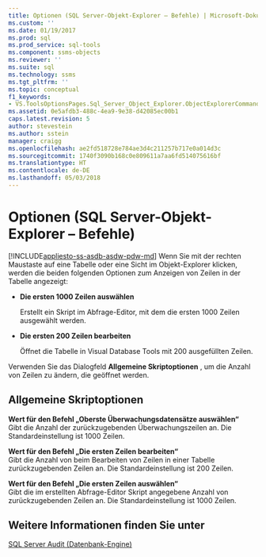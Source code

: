 ```yaml
---
title: Optionen (SQL Server-Objekt-Explorer – Befehle) | Microsoft-Dokumentation
ms.custom: ''
ms.date: 01/19/2017
ms.prod: sql
ms.prod_service: sql-tools
ms.component: ssms-objects
ms.reviewer: ''
ms.suite: sql
ms.technology: ssms
ms.tgt_pltfrm: ''
ms.topic: conceptual
f1_keywords:
- VS.ToolsOptionsPages.Sql_Server_Object_Explorer.ObjectExplorerCommands
ms.assetid: 0e5afdb3-488c-4ea9-9e38-d42085ec00b1
caps.latest.revision: 5
author: stevestein
ms.author: sstein
manager: craigg
ms.openlocfilehash: ae2fd518728e784ae3d4c211257b717e0a014d3c
ms.sourcegitcommit: 1740f3090b168c0e809611a7aa6fd514075616bf
ms.translationtype: HT
ms.contentlocale: de-DE
ms.lasthandoff: 05/03/2018
---
```

# <a name="options-sql-server-object-explorer---commands"></a>Optionen (SQL Server-Objekt-Explorer – Befehle)
[!INCLUDE[appliesto-ss-asdb-asdw-pdw-md](../../includes/appliesto-ss-asdb-asdw-pdw-md.md)]
Wenn Sie mit der rechten Maustaste auf eine Tabelle oder eine Sicht im Objekt-Explorer klicken, werden die beiden folgenden Optionen zum Anzeigen von Zeilen in der Tabelle angezeigt:  
  
-   **Die ersten 1000 Zeilen auswählen**  
  
    Erstellt ein Skript im Abfrage-Editor, mit dem die ersten 1000 Zeilen ausgewählt werden.  
  
-   **Die ersten 200 Zeilen bearbeiten**  
  
    Öffnet die Tabelle in Visual Database Tools mit 200 ausgefüllten Zeilen.  
  
Verwenden Sie das Dialogfeld **Allgemeine Skriptoptionen** , um die Anzahl von Zeilen zu ändern, die geöffnet werden.  
  
## <a name="general-scripting-options"></a>Allgemeine Skriptoptionen  
**Wert für den Befehl „Oberste <n> Überwachungsdatensätze auswählen“**  
Gibt die Anzahl der zurückzugebenden Überwachungszeilen an. Die Standardeinstellung ist 1000 Zeilen.  
  
**Wert für den Befehl „Die ersten <n> Zeilen bearbeiten“**  
Gibt die Anzahl von beim Bearbeiten von Zeilen in einer Tabelle zurückzugebenden Zeilen an. Die Standardeinstellung ist 200 Zeilen.  
  
**Wert für den Befehl „Die ersten <n> Zeilen auswählen“**  
Gibt die im erstellten Abfrage-Editor Skript angegebene Anzahl von zurückzugebenden Zeilen an. Die Standardeinstellung ist 1000 Zeilen.  
  
## <a name="see-also"></a>Weitere Informationen finden Sie unter  

  [SQL Server Audit (Datenbank-Engine)](http://msdn.microsoft.com/en-us/0c1fca2e-f22b-4fe8-806f-c87806664f00)  
  
